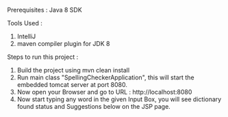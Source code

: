 Prerequisites : Java 8 SDK

Tools Used : 
1. IntelliJ
2. maven compiler plugin for JDK 8

Steps to run this project : 
1. Build the project using mvn clean install
2. Run main class "SpellingCheckerApplication", this will start the embedded tomcat server at port 8080.
3. Now open your Browser and go to URL : http://localhost:8080
4. Now start typing any word in the given Input Box, you will see dictionary found status and Suggestions below on the JSP page.